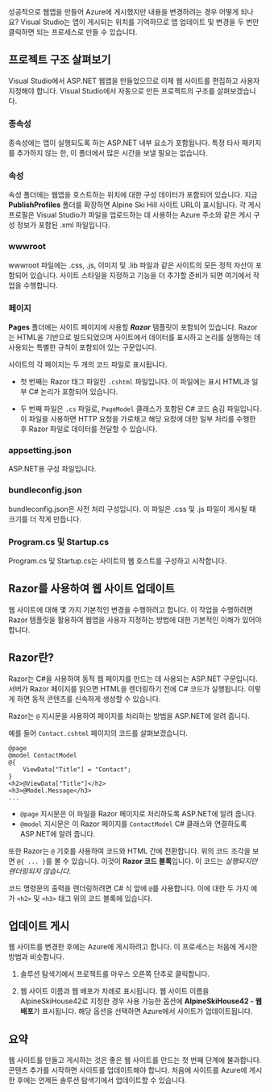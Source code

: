 성공적으로 웹앱을 만들어 Azure에 게시했지만 내용을 변경하려는 경우 어떻게 되나요? Visual Studio는 앱이 게시되는 위치를 기억하므로 앱 업데이트 및 변경을 두 번만 클릭하면 되는 프로세스로 만들 수 있습니다.

## <a name="explore-the-project-structure"></a>프로젝트 구조 살펴보기

Visual Studio에서 ASP.NET 웹앱을 만들었으므로 이제 웹 사이트를 편집하고 사용자 지정해야 합니다. Visual Studio에서 자동으로 만든 프로젝트의 구조를 살펴보겠습니다.

### <a name="dependencies"></a>종속성

종속성에는 앱이 실행되도록 하는 ASP.NET 내부 요소가 포함됩니다. 특정 타사 패키지를 추가하지 않는 한, 이 폴더에서 많은 시간을 보낼 필요는 없습니다.

### <a name="properties"></a>속성

속성 폴더에는 웹앱을 호스트하는 위치에 대한 구성 데이터가 포함되어 있습니다. 지금 **PublishProfiles** 폴더를 확장하면 Alpine Ski Hill 사이트 URL이 표시됩니다. 각 게시 프로필은 Visual Studio가 파일을 업로드하는 데 사용하는 Azure 주소와 같은 게시 구성 정보가 포함된 .xml 파일입니다.

### <a name="wwwroot"></a>wwwroot

wwwroot 파일에는 .css, .js, 이미지 및 .lib 파일과 같은 사이트의 모든 정적 자산이 포함되어 있습니다. 사이트 스타일을 지정하고 기능을 더 추가할 준비가 되면 여기에서 작업을 수행합니다.

### <a name="pages"></a>페이지

**Pages** 폴더에는 사이트 페이지에 사용할 _**Razor**_ 템플릿이 포함되어 있습니다.
Razor는 HTML을 기반으로 빌드되었으며 사이트에서 데이터를 표시하고 논리를 실행하는 데 사용되는 특별한 규칙이 포함되어 있는 구문입니다.

사이트의 각 페이지는 두 개의 코드 파일로 표시됩니다.

- 첫 번째는 Razor 태그 파일인 `.cshtml` 파일입니다. 이 파일에는 표시 HTML과 일부 C# 논리가 포함되어 있습니다.

- 두 번째 파일은 `.cs` 파일로, `PageModel` 클래스가 포함된 C# 코드 숨김 파일입니다. 이 파일을 사용하면 HTTP 요청을 가로채고 해당 요청에 대한 일부 처리를 수행한 후 Razor 파일로 데이터를 전달할 수 있습니다.

### <a name="appsettingjson"></a>appsetting.json

ASP.NET용 구성 파일입니다.

### <a name="bundleconfigjson"></a>bundleconfig.json

bundleconfig.json은 사전 처리 구성입니다. 이 파일은 .css 및 .js 파일이 게시될 때 크기를 더 작게 만듭니다.

### <a name="programcs-and-startupcs"></a>Program.cs 및 Startup.cs

Program.cs 및 Startup.cs는 사이트의 웹 호스트를 구성하고 시작합니다.

## <a name="updating-your-website-using-razor"></a>Razor를 사용하여 웹 사이트 업데이트

웹 사이트에 대해 몇 가지 기본적인 변경을 수행하려고 합니다. 이 작업을 수행하려면 Razor 템플릿을 활용하여 웹앱을 사용자 지정하는 방법에 대한 기본적인 이해가 있어야 합니다.

## <a name="what-is-razor"></a>Razor란?

Razor는 C#을 사용하여 동적 웹 페이지를 만드는 데 사용되는 ASP.NET 구문입니다. 서버가 Razor 페이지를 읽으면 HTML을 렌더링하기 전에 C# 코드가 실행됩니다. 이렇게 하면 동적 콘텐츠를 신속하게 생성할 수 있습니다.

Razor는 `@` 지시문을 사용하여 페이지를 처리하는 방법을 ASP.NET에 알려 줍니다.

예를 들어 `Contact.cshtml` 페이지의 코드를 살펴보겠습니다.

```aspx-csharp
@page
@model ContactModel
@{
    ViewData["Title"] = "Contact";
}
<h2>@ViewData["Title"]</h2>
<h3>@Model.Message</h3>
...
```

- `@page` 지시문은 이 파일을 Razor 페이지로 처리하도록 ASP.NET에 알려 줍니다.
- `@model` 지시문은 이 Razor 페이지를 `ContactModel` C# 클래스와 연결하도록 ASP.NET에 알려 줍니다.

또한 Razor는 `@` 기호를 사용하여 코드와 HTML 간에 전환합니다. 위의 코드 조각을 보면 `@{ ... }`를 볼 수 있습니다. 이것이 **Razor 코드 블록**입니다. 이 코드는 _실행되지만 렌더링되지 않습니다_.

코드 명령문의 출력을 렌더링하려면 C# 식 앞에 `@`를 사용합니다. 이에 대한 두 가지 예가 `<h2>` 및 `<h3>` 태그 위의 코드 블록에 있습니다.

## <a name="publish-your-updates"></a>업데이트 게시

웹 사이트를 변경한 후에는 Azure에 게시하려고 합니다. 이 프로세스는 처음에 게시한 방법과 비슷합니다.

1. 솔루션 탐색기에서 프로젝트를 마우스 오른쪽 단추로 클릭합니다.

1. 웹 사이트 이름과 웹 배포가 차례로 표시됩니다. 웹 사이트 이름을 AlpineSkiHouse42로 지정한 경우 사용 가능한 옵션에 **AlpineSkiHouse42 - 웹 배포**가 표시됩니다. 해당 옵션을 선택하면 Azure에서 사이트가 업데이트됩니다.

## <a name="summary"></a>요약

웹 사이트를 만들고 게시하는 것은 좋은 웹 사이트를 만드는 첫 번째 단계에 불과합니다. 콘텐츠 추가를 시작하면 사이트를 업데이트해야 합니다. 처음에 사이트를 Azure에 게시한 후에는 언제든 솔루션 탐색기에서 업데이트할 수 있습니다.
